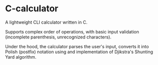 # C-calculator
A lightweight CLI calculator written in C. 

Supports complex order of operations, with basic input validation (incomplete parenthesis, unrecognized characters). 

Under the hood, the calculator parses the user's input, converts it into Polish (postfix) notation using and implementation of Djikstra's Shunting Yard algorithm. 
